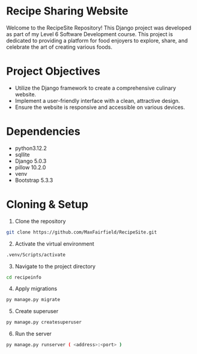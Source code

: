 # Recipe Sharing Website

Welcome to the RecipeSite Repository! This Django project was developed as part of my Level 6 Software Development course. This project is dedicated to providing a platform for food enjoyers to explore, share, and celebrate the art of creating various foods.

# Project Objectives

* Utilize the Django framework to create a comprehensive culinary website.
* Implement a user-friendly interface with a clean, attractive design.
* Ensure the website is responsive and accessible on various devices.

# Dependencies

* python3.12.2
* sqllite
* Django 5.0.3
* pillow 10.2.0
* venv
* Bootstrap 5.3.3

# Cloning & Setup

1. Clone the repository
```bash
git clone https://github.com/MaxFairfield/RecipeSite.git
```

2. Activate the virtual environment
```bash
.venv/Scripts/activate
```

3. Navigate to the project directory
```bash
cd recipeinfo
```

4. Apply migrations
```bash
py manage.py migrate
```

5. Create superuser
```bash
py manage.py createsuperuser
```

6. Run the server
```bash
py manage.py runserver ( <address>:<port> )
```

